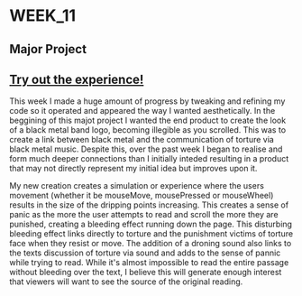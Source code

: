 # WEEK_11

## Major Project
## [Try out the experience!](https://TajHealy.github.io/CodeWords/week_11/tinkeredWeek11/)

This week I made a huge amount of progress by tweaking and refining my code so it operated and appeared the way I wanted aesthetically. In the beggining of this majot project I wanted the end product to create the look of a black metal band logo, becoming illegible as you scrolled. This was to create a link between black metal and the communication of torture via black metal music. Despite this, over the past week I began to realise and form much deeper connections than I initially inteded resulting in a product that may not directly represent my initial idea but improves upon it. 

My new creation creates a simulation or experience where the users movement (whether it be mouseMove, mousePressed or mouseWheel) results in the size of the dripping points increasing. This creates a sense of panic as the more the user attempts to read and scroll the more they are punished, creating a bleeding effect running down the page. This disturbing bleeding effect links directly to torture and the punishment victims of torture face when they resist or move. The addition of a droning sound also links to the texts discussion of torture via sound and adds to the sense of pannic while trying to read. While it's almost impossible to read the entire passage without bleeding over the text, I believe this will generate enough interest that viewers will want to see the source of the original reading.

